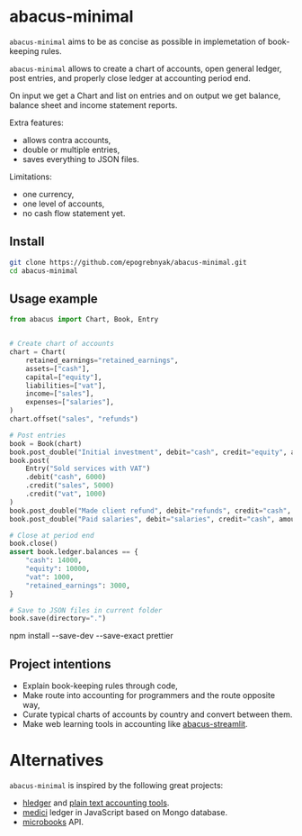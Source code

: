# abacus-minimal

`abacus-minimal` aims to be as concise as possible in implemetation
of book-keeping rules.

`abacus-minimal` allows to create a chart of accounts,
open general ledger, post entries, and properly close ledger
at accounting period end.

On input we get a Chart and list on entries and on output we
get balance, balance sheet and income statement reports.

Extra features:

- allows contra accounts,
- double or multiple entries,
- saves everything to JSON files.

Limitations:

- one currency,
- one level of accounts,
- no cash flow statement yet.

## Install

```bash
git clone https://github.com/epogrebnyak/abacus-minimal.git
cd abacus-minimal
```

## Usage example

```python
from abacus import Chart, Book, Entry


# Create chart of accounts
chart = Chart(
    retained_earnings="retained_earnings",
    assets=["cash"],
    capital=["equity"],
    liabilities=["vat"],
    income=["sales"],
    expenses=["salaries"],
)
chart.offset("sales", "refunds")

# Post entries
book = Book(chart)
book.post_double("Initial investment", debit="cash", credit="equity", amount=10000)
book.post(
    Entry("Sold services with VAT")
    .debit("cash", 6000)
    .credit("sales", 5000)
    .credit("vat", 1000)
)
book.post_double("Made client refund", debit="refunds", credit="cash", amount=500)
book.post_double("Paid salaries", debit="salaries", credit="cash", amount=1500)

# Close at period end
book.close()
assert book.ledger.balances == {
    "cash": 14000,
    "equity": 10000,
    "vat": 1000,
    "retained_earnings": 3000,
}

# Save to JSON files in current folder
book.save(directory=".")
```

npm install --save-dev --save-exact prettier

## Project intentions

- Explain book-keeping rules through code,
- Make route into accounting for programmers and the route opposite way,
- Curate typical charts of accounts by country and convert between them.
- Make web learning tools in accounting like [abacus-streamlit][ex].

[ex]: https://abacus.streamlit.app/

# Alternatives

`abacus-minimal` is inspired by the following great projects:

- [hledger](https://github.com/simonmichael/hledger) and [plain text accounting tools](https://plaintextaccounting.org/).
- [medici](https://github.com/flash-oss/medici) ledger in JavaScript based on Mongo database.
- [microbooks](https://microbooks.io/) API.
